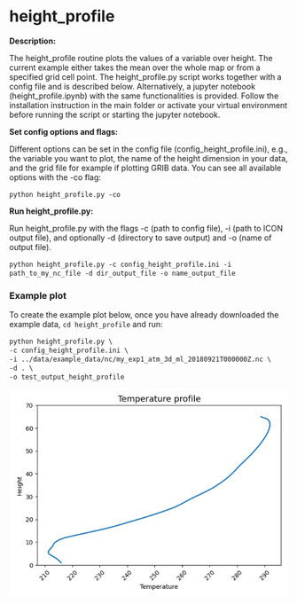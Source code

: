 # height_profile 

**Description:**

The height_profile routine plots the values of a variable over height. The current example either takes the mean over the whole map or from a specified grid cell point. The height_profile.py script works together with a config file and is described below. Alternatively, a jupyter notebook (height_profile.ipynb) with the same functionalities is provided. Follow the installation instruction in the main folder or activate your virtual environment before running the script or starting the jupyter notebook.

**Set config options and flags:**

Different options can be set in the config file (config_height_profile.ini), e.g., the variable you want to plot, the name of the height dimension in your data, and the grid file for example if plotting GRIB data. You can see all available options with the -co flag:

    python height_profile.py -co

**Run height_profile.py:**

Run height_profile.py with the flags -c (path to config file), -i (path to ICON output file),
and optionally -d (directory to save output) and -o (name of output file).

    python height_profile.py -c config_height_profile.ini -i path_to_my_nc_file -d dir_output_file -o name_output_file
    
    
### Example plot 

To create the example plot below, once you have already downloaded the example data, `cd height_profile` and run:

    python height_profile.py \
    -c config_height_profile.ini \
    -i ../data/example_data/nc/my_exp1_atm_3d_ml_20180921T000000Z.nc \
    -d . \
    -o test_output_height_profile
    
<p align="center">
<img src=height_profile_example.png width="500"/>
</p>
